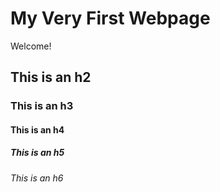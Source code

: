 # My Very First Webpage

Welcome!

## This is an h2

### This is an h3

#### This is an h4

##### This is an h5

###### This is an h6
